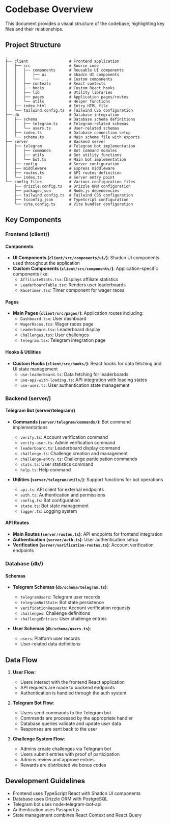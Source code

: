 # Codebase Overview

This document provides a visual structure of the codebase, highlighting key files and their relationships.

## Project Structure

```
.
├── client                  # Frontend application
│   ├── src                 # Source code
│   │   ├── components      # Reusable UI components
│   │   │   ├── ui          # Shadcn UI components
│   │   │   └── ...         # Custom components
│   │   ├── contexts        # React contexts
│   │   ├── hooks           # Custom React hooks
│   │   ├── lib             # Utility libraries
│   │   ├── pages           # Application pages/routes
│   │   └── utils           # Helper functions
│   ├── index.html          # Entry HTML file
│   └── tailwind.config.ts  # Tailwind CSS configuration
├── db                      # Database integration
│   ├── schema              # Database schema definitions
│   │   ├── telegram.ts     # Telegram-related schemas
│   │   └── users.ts        # User-related schemas
│   ├── index.ts            # Database connection setup
│   └── schema.ts           # Main schema file with exports
├── server                  # Backend server
│   ├── telegram            # Telegram bot implementation
│   │   ├── commands        # Bot command modules
│   │   ├── utils           # Bot utility functions
│   │   └── bot.ts          # Main bot implementation
│   ├── config              # Server configuration
│   ├── middleware          # Express middleware
│   ├── routes.ts           # API routes definition
│   └── index.ts            # Server entry point
└── config files            # Various configuration files
    ├── drizzle.config.ts   # Drizzle ORM configuration
    ├── package.json        # Node.js dependencies
    ├── tailwind.config.ts  # Tailwind CSS configuration
    ├── tsconfig.json       # TypeScript configuration
    └── vite.config.ts      # Vite bundler configuration
```

## Key Components

### Frontend (client/)

#### Components

- **UI Components (`client/src/components/ui/`)**: Shadcn UI components used throughout the application
- **Custom Components (`client/src/components/`)**: Application-specific components like:
  - `AffiliateStats.tsx`: Displays affiliate statistics
  - `LeaderboardTable.tsx`: Renders user leaderboards
  - `RaceTimer.tsx`: Timer component for wager races

#### Pages

- **Main Pages (`client/src/pages/`)**: Application routes including:
  - `Dashboard.tsx`: User dashboard
  - `WagerRaces.tsx`: Wager races page
  - `Leaderboard.tsx`: Leaderboard display
  - `Challenges.tsx`: User challenges
  - `Telegram.tsx`: Telegram integration page

#### Hooks & Utilities

- **Custom Hooks (`client/src/hooks/`)**: React hooks for data fetching and UI state management
  - `use-leaderboard.ts`: Data fetching for leaderboards
  - `use-api-with-loading.ts`: API integration with loading states
  - `use-user.ts`: User authentication state management

### Backend (server/)

#### Telegram Bot (server/telegram/)

- **Commands (`server/telegram/commands/`)**: Bot command implementations
  - `verify.ts`: Account verification command
  - `verify-user.ts`: Admin verification command
  - `leaderboard.ts`: Leaderboard display command
  - `challenge.ts`: Challenge creation and management
  - `challenge-entry.ts`: Challenge participation commands
  - `stats.ts`: User statistics command
  - `help.ts`: Help command

- **Utilities (`server/telegram/utils/`)**: Support functions for bot operations
  - `api.ts`: API client for external endpoints
  - `auth.ts`: Authentication and permissions
  - `config.ts`: Bot configuration
  - `state.ts`: Bot state management
  - `logger.ts`: Logging system

#### API Routes

- **Main Routes (`server/routes.ts`)**: API endpoints for frontend integration
- **Authentication (`server/auth.ts`)**: User authentication setup
- **Verification (`server/verification-routes.ts`)**: Account verification endpoints

### Database (db/)

#### Schemas

- **Telegram Schemas (`db/schema/telegram.ts`)**:
  - `telegramUsers`: Telegram user records
  - `telegramBotState`: Bot state persistence
  - `verificationRequests`: Account verification requests
  - `challenges`: Challenge definitions
  - `challengeEntries`: User challenge entries

- **User Schemas (`db/schema/users.ts`)**:
  - `users`: Platform user records
  - User-related data definitions

## Data Flow

1. **User Flow**:
   - Users interact with the frontend React application
   - API requests are made to backend endpoints
   - Authentication is handled through the auth system

2. **Telegram Bot Flow**:
   - Users send commands to the Telegram bot
   - Commands are processed by the appropriate handler
   - Database queries validate and update user data
   - Responses are sent back to the user

3. **Challenge System Flow**:
   - Admins create challenges via Telegram bot
   - Users submit entries with proof of participation
   - Admins review and approve entries
   - Rewards are distributed via bonus codes

## Development Guidelines

- Frontend uses TypeScript React with Shadcn UI components
- Database uses Drizzle ORM with PostgreSQL
- Telegram bot uses node-telegram-bot-api
- Authentication uses Passport.js
- State management combines React Context and React Query